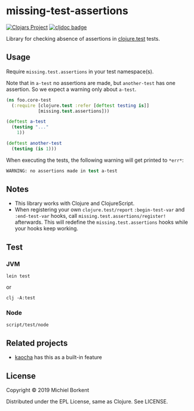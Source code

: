 # missing-test-assertions

[![Clojars Project](https://img.shields.io/clojars/v/borkdude/missing-test-assertions.svg)](https://clojars.org/borkdude/missing.test.assertions)
[![cljdoc badge](https://cljdoc.org/badge/borkdude/missing-test-assertions)](https://cljdoc.org/d/borkdude/missing.test.assertions/CURRENT)

Library for checking absence of assertions in
[clojure.test](https://clojure.github.io/clojure/clojure.test-api.html) tests.

## Usage

Require `missing.test.assertions` in your test namespace(s).

Note that in `a-test` no assertions are made, but `another-test` has one
assertion. So we expect a warning only about `a-test`.

``` clojure
(ns foo.core-test
  (:require [clojure.test :refer [deftest testing is]]
            [missing.test.assertions]))

(deftest a-test
  (testing "..."
    1))

(deftest another-test
  (testing (is 1)))
```

When executing the tests, the following warning will get printed to `*err*`:

``` clojure
WARNING: no assertions made in test a-test
```

## Notes

- This library works with Clojure and ClojureScript.
- When registering your own `clojure.test/report` `:begin-test-var` and
  `:end-test-var` hooks, call `missing.test.assertions/register!` afterwards. This will
  redefine the `missing.test.assertions` hooks while your hooks keep working.

## Test

### JVM

    lein test

or

    clj -A:test

### Node

    script/test/node

## Related projects

- [kaocha](https://github.com/lambdaisland/kaocha) has this as a built-in feature

## License

Copyright © 2019 Michiel Borkent

Distributed under the EPL License, same as Clojure. See LICENSE.
